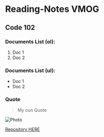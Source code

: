 # Reading-Notes VMOG
## Code 102

### Documents List (ol):
1. Doc 1
2. Doc 2

### Documents List (ul):
* Doc 1
* Doc 2

### Quote
> My oun Quote

![Photo](https://res.cloudinary.com/vmog/image/upload/v1675703840/photos/cjmfib5jvtq3qo8x6vne.jpg)

[Repository HERE](https://github.com/VMO2020/Reading-notes/)
